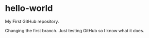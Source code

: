 # hello-world
My First GitHub repository.

Changing the first branch. Just testing GitHub so I know what it does.
